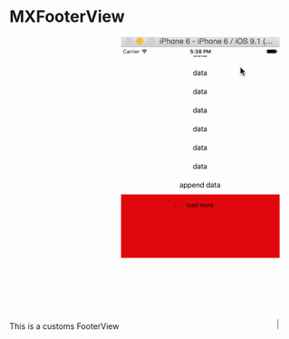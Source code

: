 # MXFooterView
This is a customs FooterView
 ![image](https://github.com/limaoxuan/MXFooterView/blob/master/start.gif)
